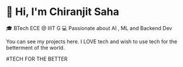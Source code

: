 # 👋 Hi, I'm Chiranjit Saha

🎓 BTech ECE @ IIIT G 
💻 Passionate about AI , ML and Backend Dev  

You can see my projects here. I LOVE tech and wish to use tech for the betterment of the world.

#TECH FOR THE BETTER

<!--
**Chiranjit680/Chiranjit680** is a ✨ _special_ ✨ repository because its `README.md` (this file) appears on your GitHub profile.

Here are some ideas to get you started:

- 🔭 I’m currently working on ...
- 🌱 I’m currently learning ...
- 👯 I’m looking to collaborate on ...
- 🤔 I’m looking for help with ...
- 💬 Ask me about ...
- 📫 How to reach me: ...
- 😄 Pronouns: ...
- ⚡ Fun fact: ...
-->
